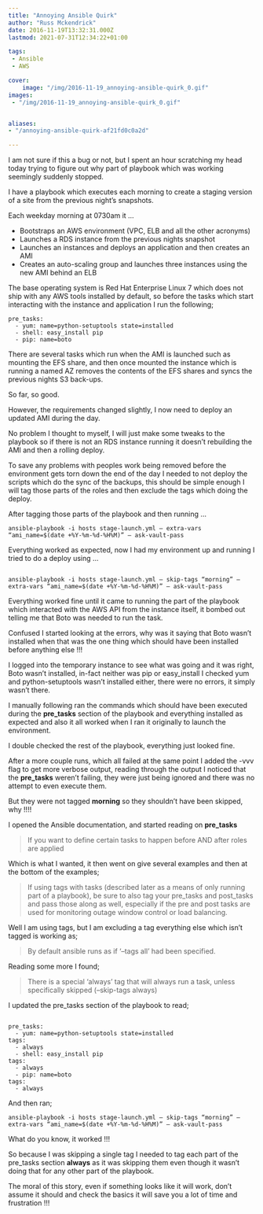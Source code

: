 ```yaml
---
title: "Annoying Ansible Quirk"
author: "Russ Mckendrick"
date: 2016-11-19T13:32:31.000Z
lastmod: 2021-07-31T12:34:22+01:00

tags:
 - Ansible
 - AWS

cover:
    image: "/img/2016-11-19_annoying-ansible-quirk_0.gif" 
images:
 - "/img/2016-11-19_annoying-ansible-quirk_0.gif"


aliases:
- "/annoying-ansible-quirk-af21fd0c0a2d"

---
```


I am not sure if this a bug or not, but I spent an hour scratching my head today trying to figure out why part of playbook which was working seemingly suddenly stopped.

I have a playbook which executes each morning to create a staging version of a site from the previous night’s snapshots.

Each weekday morning at 0730am it …

- Bootstraps an AWS environment (VPC, ELB and all the other acronyms)
- Launches a RDS instance from the previous nights snapshot
- Launches an instances and deploys an application and then creates an AMI
- Creates an auto-scaling group and launches three instances using the new AMI behind an ELB

The base operating system is Red Hat Enterprise Linux 7 which does not ship with any AWS tools installed by default, so before the tasks which start interacting with the instance and application I run the following;

```
pre_tasks:
  - yum: name=python-setuptools state=installed
  - shell: easy_install pip
  - pip: name=boto
```

There are several tasks which run when the AMI is launched such as mounting the EFS share, and then once mounted the instance which is running a named AZ removes the contents of the EFS shares and syncs the previous nights S3 back-ups.

So far, so good.

However, the requirements changed slightly, I now need to deploy an updated AMI during the day.

No problem I thought to myself, I will just make some tweaks to the playbook so if there is not an RDS instance running it doesn’t rebuilding the AMI and then a rolling deploy.

To save any problems with peoples work being removed before the environment gets torn down the end of the day I needed to not deploy the scripts which do the sync of the backups, this should be simple enough I will tag those parts of the roles and then exclude the tags which doing the deploy.

After tagging those parts of the playbook and then running …

```
ansible-playbook -i hosts stage-launch.yml — extra-vars “ami_name=$(date +%Y-%m-%d-%H%M)” — ask-vault-pass
```

Everything worked as expected, now I had my environment up and running I tried to do a deploy using …

```

ansible-playbook -i hosts stage-launch.yml — skip-tags “morning” — extra-vars “ami_name=$(date +%Y-%m-%d-%H%M)” — ask-vault-pass
```

Everything worked fine until it came to running the part of the playbook which interacted with the AWS API from the instance itself, it bombed out telling me that Boto was needed to run the task.

Confused I started looking at the errors, why was it saying that Boto wasn’t installed when that was the one thing which should have been installed before anything else !!!

I logged into the temporary instance to see what was going and it was right, Boto wasn’t installed, in-fact neither was pip or easy_install I checked yum and python-setuptools wasn’t installed either, there were no errors, it simply wasn’t there.

I manually following ran the commands which should have been executed during the **pre_tasks** section of the playbook and everything installed as expected and also it all worked when I ran it originally to launch the environment.

I double checked the rest of the playbook, everything just looked fine.

After a more couple runs, which all failed at the same point I added the -vvv flag to get more verbose output, reading through the output I noticed that the **pre_tasks** weren’t failing, they were just being ignored and there was no attempt to even execute them.

But they were not tagged **morning** so they shouldn’t have been skipped, why !!!!

I opened the Ansible documentation, and started reading on **pre_tasks**

> If you want to define certain tasks to happen before AND after roles are applied

Which is what I wanted, it then went on give several examples and then at the bottom of the examples;

> If using tags with tasks (described later as a means of only running part of a playbook), be sure to also tag your pre_tasks and post_tasks and pass those along as well, especially if the pre and post tasks are used for monitoring outage window control or load balancing.

Well I am using tags, but I am excluding a tag everything else which isn’t tagged is working as;

> By default ansible runs as if ‘–tags all’ had been specified.

Reading some more I found;

> There is a special ‘always’ tag that will always run a task, unless specifically skipped (–skip-tags always)

I updated the pre_tasks section of the playbook to read;

```

pre_tasks:
  - yum: name=python-setuptools state=installed
tags:
  - always
  - shell: easy_install pip
tags:
  - always
  - pip: name=boto
tags:
  - always
```

And then ran;

```
ansible-playbook -i hosts stage-launch.yml — skip-tags “morning” — extra-vars “ami_name=$(date +%Y-%m-%d-%H%M)” — ask-vault-pass
```

What do you know, it worked !!!

So because I was skipping a single tag I needed to tag each part of the pre_tasks section **always** as it was skipping them even though it wasn’t doing that for any other part of the playbook.

The moral of this story, even if something looks like it will work, don’t assume it should and check the basics it will save you a lot of time and frustration !!!